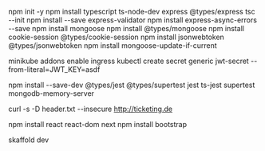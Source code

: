 npm init -y
npm install typescript ts-node-dev express @types/express
tsc --init
npm install --save express-validator
npm install express-async-errors --save
npm install mongoose
npm install @types/mongoose
npm install cookie-session @types/cookie-session
npm install jsonwebtoken @types/jsonwebtoken
npm install mongoose-update-if-current

minikube addons enable ingress
kubectl create secret generic jwt-secret --from-literal=JWT_KEY=asdf

npm install --save-dev @types/jest @types/supertest jest ts-jest supertest mongodb-memory-server

curl -s -D header.txt --insecure http://ticketing.de

npm install react react-dom next
npm install bootstrap

skaffold dev

